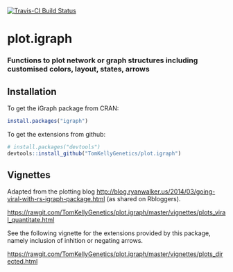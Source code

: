 [![Travis-CI Build Status](https://travis-ci.org/TomKellyGenetics/plot.igraph.svg?branch=master)](https://travis-ci.org/TomKellyGenetics/plot.igraph)

# plot.igraph

### Functions to plot network or graph structures including customised colors, layout, states, arrows

## Installation

To get the iGraph package from CRAN:

```R
install.packages("igraph")
```

To get the extensions from github:

```R
# install.packages("devtools")
devtools::install_github("TomKellyGenetics/plot.igraph")
```

## Vignettes

Adapted from the plotting blog http://blog.ryanwalker.us/2014/03/going-viral-with-rs-igraph-package.html (as shared on Rbloggers).

https://rawgit.com/TomKellyGenetics/plot.igraph/master/vignettes/plots_viral_quantitate.html

See the following vignette for the extensions provided by this package, namely inclusion of inhition or negating arrows. 

https://rawgit.com/TomKellyGenetics/plot.igraph/master/vignettes/plots_directed.html

